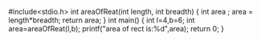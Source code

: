 #include<stdio.h>
int areaOfReat(int length, int breadth)
{
int area ;
area = length*breadth;
return area;
}
int main()
{
int l=4,b=6;
int area=areaOfReat(l,b);
printf("area of rect is:%d",area);
return 0;
}
